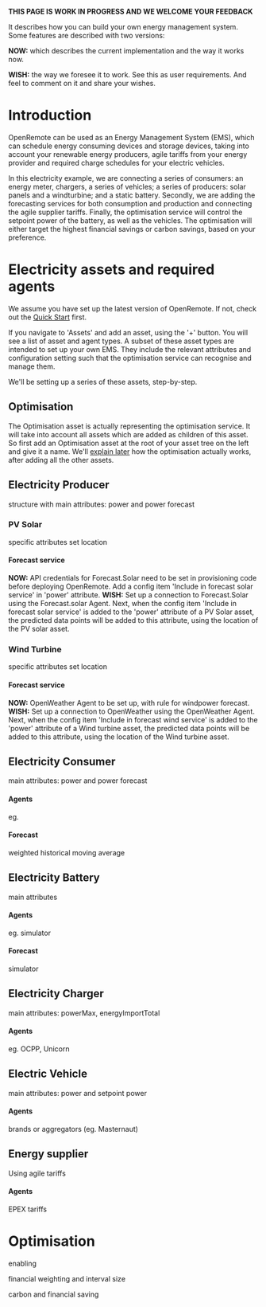 **THIS PAGE IS WORK IN PROGRESS AND WE WELCOME YOUR FEEDBACK**

It describes how you can build your own energy management system. Some features are described with two versions:

**NOW:** which describes the current implementation and the way it works now.

**WISH:** the way we foresee it to work. See this as user requirements. And feel to comment on it and share your wishes.

# Introduction

OpenRemote can be used as an Energy Management System (EMS), which can schedule energy consuming devices and storage devices, taking into account your renewable energy producers, agile tariffs from your energy provider and required charge schedules for your electric vehicles. 

In this electricity example, we are connecting a series of consumers: an energy meter, chargers, a series of vehicles; a series of producers: solar panels and a windturbine; and a static battery. Secondly, we are adding the forecasting services for both consumption and production and connecting the agile supplier tariffs. Finally, the optimisation service will control the setpoint power of the battery, as well as the vehicles. The optimisation will either target the highest financial savings or carbon savings, based on your preference.

# Electricity assets and required agents

We assume you have set up the latest version of OpenRemote. If not, check out the [Quick Start](https://github.com/openremote/openremote/blob/master/README.md) first.

If you navigate to 'Assets' and add an asset, using the '+' button. You will see a list of asset and agent types. A subset of these asset types are intended to set up your own EMS. They include the relevant attributes and configuration setting such that the optimisation service can recognise and manage them.

We'll be setting up a series of these assets, step-by-step.

## Optimisation

The Optimisation asset is actually representing the optimisation service. It will take into account all assets which are added as children of this asset. So first add an Optimisation asset at the root of your asset tree on the left and give it a name. We'll [explain later](#optimisation-1) how the optimisation actually works, after adding all the other assets.

## Electricity Producer
structure with main attributes: power and power forecast

### PV Solar
specific attributes
set location

#### Forecast service

**NOW:** API credentials for Forecast.Solar need to be set in provisioning code before deploying OpenRemote. Add a config item 'Include in forecast solar service' in 'power' attribute.
**WISH:** Set up a connection to Forecast.Solar using the Forecast.solar Agent. Next, when the config item 'Include in forecast solar service' is added to the 'power' attribute of a PV Solar asset, the predicted data points will be added to this attribute, using the location of the PV solar asset.

### Wind Turbine
specific attributes
set location

#### Forecast service

**NOW:** OpenWeather Agent to be set up, with rule for windpower forecast.
**WISH:** Set up a connection to OpenWeather using the OpenWeather Agent. Next, when the config item 'Include in forecast wind service' is added to the 'power' attribute of a Wind turbine asset, the predicted data points will be added to this attribute, using the location of the Wind turbine asset.

## Electricity Consumer
main attributes: power and power forecast

#### Agents
eg.

#### Forecast
weighted historical moving average

## Electricity Battery
main attributes 

#### Agents
eg. simulator

#### Forecast
simulator

## Electricity Charger
main attributes: powerMax, energyImportTotal

#### Agents
eg. OCPP, Unicorn

## Electric Vehicle
main attributes: power and setpoint power

#### Agents
brands or aggregators (eg. Masternaut)

## Energy supplier
Using agile tariffs

#### Agents
EPEX tariffs

# Optimisation
enabling

financial weighting and interval size

carbon and financial saving


